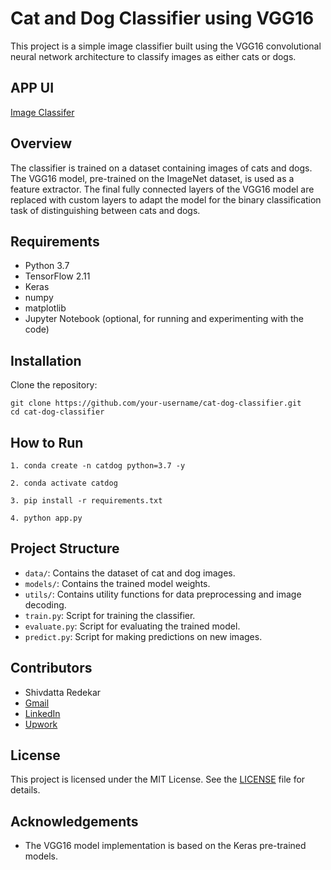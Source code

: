 # Cat and Dog Classifier using VGG16

This project is a simple image classifier built using the VGG16 convolutional neural network architecture to classify images as either cats or dogs.

## APP UI

[Image Classifer](https://github.com/shivdattaredekar/CNN_ImageClassifierAPP/assets/46707992/dc2c8cf8-b6ff-4b93-aad7-07b1b12d12f9)

## Overview

The classifier is trained on a dataset containing images of cats and dogs. The VGG16 model, pre-trained on the ImageNet dataset, is used as a feature extractor. The final fully connected layers of the VGG16 model are replaced with custom layers to adapt the model for the binary classification task of distinguishing between cats and dogs.

## Requirements

- Python 3.7
- TensorFlow 2.11
- Keras
- numpy
- matplotlib
- Jupyter Notebook (optional, for running and experimenting with the code)

## Installation

Clone the repository:
```
git clone https://github.com/your-username/cat-dog-classifier.git
cd cat-dog-classifier
```

## How to Run

```
1. conda create -n catdog python=3.7 -y
```
```
2. conda activate catdog
```
```
3. pip install -r requirements.txt
```
```
4. python app.py
```


## Project Structure

- `data/`: Contains the dataset of cat and dog images.
- `models/`: Contains the trained model weights.
- `utils/`: Contains utility functions for data preprocessing and image decoding.
- `train.py`: Script for training the classifier.
- `evaluate.py`: Script for evaluating the trained model.
- `predict.py`: Script for making predictions on new images.

## Contributors

- Shivdatta Redekar
- [Gmail](shivdattaredekar@gmail.com)
- [LinkedIn](https://www.linkedin.com/in/shivdatta-redekar-93ab1511a)
- [Upwork](https://www.upwork.com/freelancers/~01860f7d7d31e1cc28)

## License

This project is licensed under the MIT License. See the [LICENSE](https://github.com/shivdattaredekar/CNN_ImageClassifierAPP/blob/master/LICENSE) file for details.

## Acknowledgements

- The VGG16 model implementation is based on the Keras pre-trained models.


